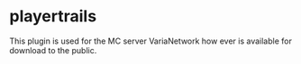 # playertrails
This plugin is used for the MC server VariaNetwork how ever is available for download to the public.
